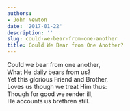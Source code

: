 ```yaml
---
authors:
- John Newton
date: '2017-01-22'
description: ''
slug: could-we-bear-from-one-another
title: Could We Bear from One Another?
---
```


Could we bear from one another,\
What He daily bears from us?\
Yet this glorious Friend and Brother,\
Loves us though we treat Him thus:\
Though for good we render ill,\
He accounts us brethren still.
